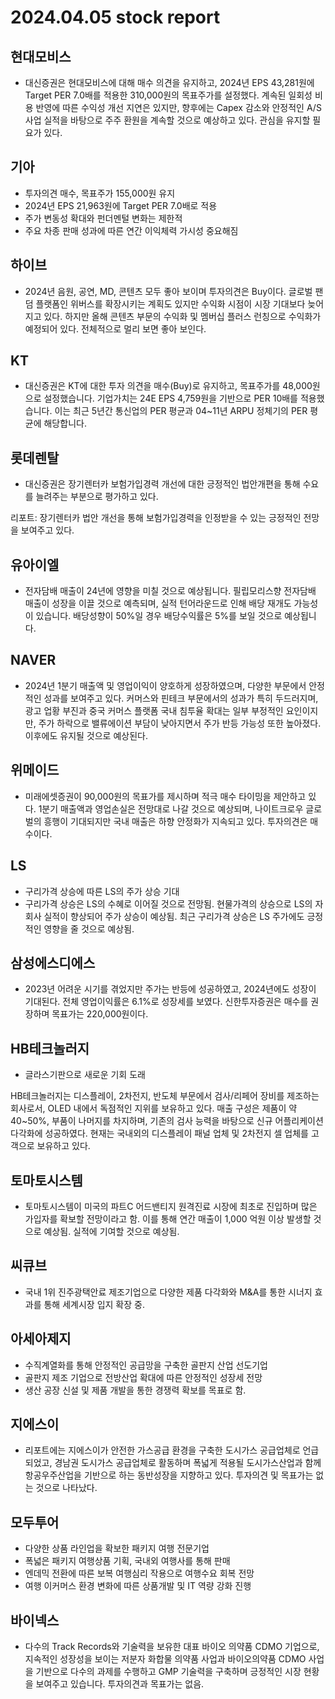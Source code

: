 # 2024.04.05 stock report
## 현대모비스
- 대신증권은 현대모비스에 대해 매수 의견을 유지하고, 2024년 EPS 43,281원에 Target PER 7.0배를 적용한 310,000원의 목표주가를 설정했다. 계속된 일회성 비용 반영에 따른 수익성 개선 지연은 있지만, 향후에는 Capex 감소와 안정적인 A/S 사업 실적을 바탕으로 주주 환원을 계속할 것으로 예상하고 있다. 관심을 유지할 필요가 있다.
## 기아
- 투자의견 매수, 목표주가 155,000원 유지
- 2024년 EPS 21,963원에 Target PER 7.0배로 적용
- 주가 변동성 확대와 펀더멘털 변화는 제한적
- 주요 차종 판매 성과에 따른 연간 이익체력 가시성 중요해짐
## 하이브
- 2024년 음원, 공연, MD, 콘텐츠 모두 좋아 보이며 투자의견은 Buy이다. 글로벌 팬덤 플랫폼인 위버스를 확장시키는 계획도 있지만 수익화 시점이 시장 기대보다 늦어지고 있다. 하지만 올해 콘텐츠 부문의 수익화 및 멤버십 플러스 런칭으로 수익화가 예정되어 있다. 전체적으로 멀리 보면 좋아 보인다.
## KT
- 대신증권은 KT에 대한 투자 의견을 매수(Buy)로 유지하고, 목표주가를 48,000원으로 설정했습니다. 기업가치는 24E EPS 4,759원을 기반으로 PER 10배를 적용했습니다. 이는 최근 5년간 통신업의 PER 평균과 04~11년 ARPU 정체기의 PER 평균에 해당합니다.
## 롯데렌탈
- 대신증권은 장기렌터카 보험가입경력 개선에 대한 긍정적인 법안개편을 통해 수요를 늘려주는 부분으로 평가하고 있다.

리포트:
장기렌터카 법안 개선을 통해 보험가입경력을 인정받을 수 있는 긍정적인 전망을 보여주고 있다.
## 유아이엘
- 전자담배 매출이 24년에 영향을 미칠 것으로 예상됩니다. 필립모리스향 전자담배 매출이 성장을 이끌 것으로 예측되며, 실적 턴어라운드로 인해 배당 재개도 가능성이 있습니다. 배당성향이 50%일 경우 배당수익률은 5%를 보일 것으로 예상됩니다.
## NAVER
- 2024년 1분기 매출액 및 영업이익이 양호하게 성장하였으며, 다양한 부문에서 안정적인 성과를 보여주고 있다. 커머스와 핀테크 부문에서의 성과가 특히 두드러지며, 광고 업황 부진과 중국 커머스 플랫폼 국내 침투율 확대는 일부 부정적인 요인이지만, 주가 하락으로 밸류에이션 부담이 낮아지면서 주가 반등 가능성 또한 높아졌다. 이후에도 유지될 것으로 예상된다.
## 위메이드
- 미래에셋증권이 90,000원의 목표가를 제시하며 적극 매수 타이밍을 제안하고 있다. 1분기 매출액과 영업손실은 전망대로 나갈 것으로 예상되며, 나이트크로우 글로벌의 흥행이 기대되지만 국내 매출은 하향 안정화가 지속되고 있다. 투자의견은 매수이다.
## LS
- 구리가격 상승에 따른 LS의 주가 상승 기대
- 구리가격 상승은 LS의 수혜로 이어질 것으로 전망됨. 현물가격의 상승으로 LS의 자회사 실적이 향상되어 주가 상승이 예상됨. 최근 구리가격 상승은 LS 주가에도 긍정적인 영향을 줄 것으로 예상됨.
## 삼성에스디에스
- 2023년 어려운 시기를 겪었지만 주가는 반등에 성공하였고, 2024년에도 성장이 기대된다. 전체 영업이익률은 6.1%로 성장세를 보였다. 신한투자증권은 매수를 권장하며 목표가는 220,000원이다.
## HB테크놀러지
- 글라스기판으로 새로운 기회 도래

HB테크놀러지는 디스플레이, 2차전지, 반도체 부문에서 검사/리페어 장비를 제조하는 회사로서, OLED 내에서 독점적인 지위를 보유하고 있다. 매출 구성은 제품이 약 40~50%, 부품이 나머지를 차지하며, 기존의 검사 능력을 바탕으로 신규 어플리케이션 다각화에 성공하였다. 현재는 국내외의 디스플레이 패널 업체 및 2차전지 셀 업체를 고객으로 보유하고 있다.
## 토마토시스템
- 토마토시스템이 미국의 파트C 어드밴티지 원격진료 시장에 최초로 진입하며 많은 가입자를 확보할 전망이라고 함. 이를 통해 연간 매출이 1,000 억원 이상 발생할 것으로 예상됨. 실적에 기여할 것으로 예상됨.
## 씨큐브
- 국내 1위 진주광택안료 제조기업으로 다양한 제품 다각화와 M&A를 통한 시너지 효과를 통해 세계시장 입지 확장 중.
## 아세아제지
- 수직계열화를 통해 안정적인 공급망을 구축한 골판지 산업 선도기업
- 골판지 제조 기업으로 전방산업 확대에 따른 안정적인 성장세 전망
- 생산 공장 신설 및 제품 개발을 통한 경쟁력 확보를 목표로 함.
## 지에스이
- 리포트에는 지에스이가 안전한 가스공급 환경을 구축한 도시가스 공급업체로 언급되었고, 경남권 도시가스 공급업체로 활동하며 폭넓게 적용될 도시가스산업과 함께 항공우주산업을 기반으로 하는 동반성장을 지향하고 있다. 투자의견 및 목표가는 없는 것으로 나타났다.
## 모두투어
- 다양한 상품 라인업을 확보한 패키지 여행 전문기업
- 폭넓은 패키지 여행상품 기획, 국내외 여행사를 통해 판매
- 엔데믹 전환에 따른 보복 여행심리 작용으로 여행수요 회복 전망
- 여행 이커머스 환경 변화에 따른 상품개발 및 IT 역량 강화 진행
## 바이넥스
- 다수의 Track Records와 기술력을 보유한 대표 바이오 의약품 CDMO 기업으로, 지속적인 성장성을 보이는 저분자 화합물 의약품 사업과 바이오의약품 CDMO 사업을 기반으로 다수의 과제를 수행하고 GMP 기술력을 구축하며 긍정적인 시장 현황을 보여주고 있습니다. 투자의견과 목표가는 없음.